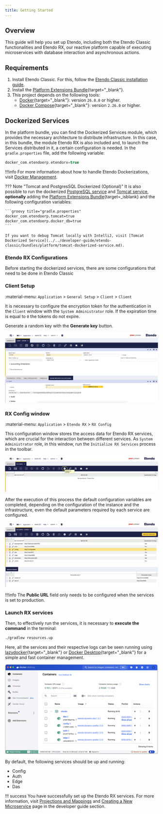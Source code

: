 ```yaml
---
title: Getting Started
---
```


## Overview

This guide will help you set up Etendo, including both the Etendo Classic functionalities and Etendo RX, our reactive platform capable of executing microservices with database interaction and asynchronous actions.

## Requirements

1. Install Etendo Classic. For this, follow the [Etendo Classic installation guide](../../getting-started/installation.md).
2. Install the [Platform Extensions Bundle](https://marketplace.etendo.cloud/#/product-details?module=5AE4A287F2584210876230321FBEE614){target="_blank"}.
3. This project depends on the following tools:
    - [Docker](https://docs.docker.com/get-docker/){target="_blank"}: version `26.0.0` or higher.
    - [Docker Compose](https://docs.docker.com/compose/install/){target="_blank"}: version `2.26.0` or higher.


## Dockerized Services

In the platform bundle, you can find the Dockerized Services module, which provides the necessary architecture to distribute infrastructure. In this case, in this bundle, the module Etendo RX is also included and, to launch the Services distributed in it, a certain configuration is needed. In the `gradle.properties` file, add the following variable:

``` groovy title="gradle.properties"
docker_com.etendoerp.etendorx=true
```

!!!info
    For more information about how to handle Etendo Dockerizations, visit [Docker Management](../etendo-classic/bundles/platform/docker-management.md). 

??? Note "Tomcat and PostgresSQL Dockerized (Optional)"
    It is also possible to run the dockerized [PostgreSQL service](../platform/docker-management.md#postgres-database-service) and [Tomcat service](../platform/tomcat-dockerized-service.md), **optionally** adding the [Platform Extensions Bundle](https://marketplace.etendo.cloud/#/product-details?module=5AE4A287F2584210876230321FBEE614){target=_isblank} and the following configuration variables:

    ```groovy title="gradle.properties"
    docker_com.etendoerp.tomcat=true
    docker_com.etendoerp.docker_db=true
    ```

    If you want to debug Tomcat locally with IntelliJ, visit [Tomcat Dockerized Service](../../developer-guide/etendo-classic/bundles/platform/tomcat-dockerized-service.md).


###  Etendo RX Configurations

Before starting the dockerized services, there are some configurations that need to be done in Etendo Classic

### Client Setup 
:material-menu: `Application` > `General Setup` > `Client` > `Client`

It is necessary to configure the encryption token for the authentication in the `Client` window with the `System Administrator` role.
If the expiration time is equal to `0` the tokens do not expire.

Generate a random key with the **Generate key** button.

![](../../assets/developer-guide/etendo-classic/how-to-guides/how-to-use-secure-web-services/SWS.png)


### RX Config window
:material-menu: `Application` > `Etendo RX` > `RX Config`

This configuration window stores the access data for Etendo RX services, which are crucial for the interaction between different services. As `System Administrator` role, in this window, run the `Initialize RX Services` process in the toolbar. 

![](../../assets/developer-guide/etendo-rx/getting-started/initialize-rx-service.png)

After the execution of this process the default configuration variables are completed, depending on the configuration of the instance and the infrastructure, even the default parameters required by each service are configured.

![default-rx-config.png](../../assets/developer-guide/etendo-rx/getting-started/default-rx-config.png)

!!!info
    The **Public URL** field only needs to be configured when the services is set to production.


### Launch RX services

Then, to effectively run the services, it is necessary to **execute the command** in the terminal: 

```bash title="Terminal"
./gradlew resources.up
```

Here, all the services and their respective logs can be seen running using [lazydocker](https://github.com/jesseduffield/lazydocker#installation){target="_blank"} or [Docker Desktop](https://www.docker.com/products/docker-desktop/){target="_blank"} for a simple and fast container management. 

![Docker Services](../../assets/developer-guide/etendo-rx/getting-started/rx-services.png)

By default, the following services should be up and running:

- Config
- Auth
- Edge
- Das

!!! success
    You have successfully set up the Etendo RX services. For more information, visit [Projections and Mappings](./concepts/projections.md) and [Creating a New Microservice](../../developer-guide/etendo-rx/tutorials/creating-a-new-microservice.md) page in the developer guide section.

